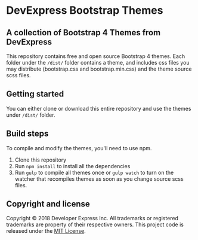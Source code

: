 # DevExpress Bootstrap Themes

## A collection of Bootstrap 4 Themes from DevExpress

This repository contains free and open source Bootstrap 4 themes. 
Each folder under the `/dist/` folder contains a theme, and includes css files you may distribute (bootstrap.css and bootstrap.min.css) and the theme source scss files.

## Getting started

You can either clone or download this entire repository and use the themes under `/dist/` folder.

## Build steps

To compile and modify the themes, you'll need to use npm.

1. Clone this repository
2. Run `npm install` to install all the dependencies
3. Run `gulp` to compile all themes once or `gulp watch` to turn on the watcher that recompiles themes as soon as you change source scss files.

## Copyright and license

Copyright © 2018 Developer Express Inc. All trademarks or registered trademarks are property of their respective owners. 
This project code is released under the [MIT License](https://opensource.org/licenses/MIT).
